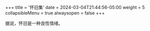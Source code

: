 +++
title = '怀旧集'
date = 2024-03-04T21:44:56-05:00
weight = 5
collapsibleMenu = true
alwaysopen = false
+++

据说，怀旧是一种良性情绪。